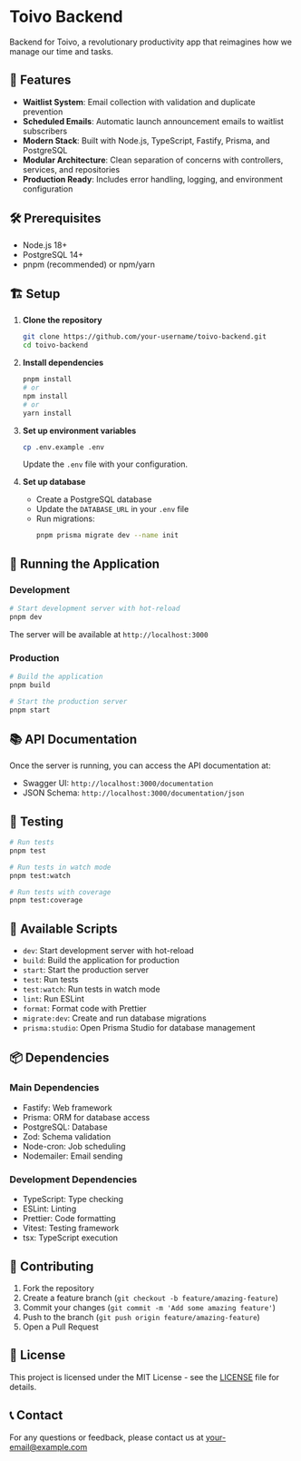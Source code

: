 # Toivo Backend

Backend for Toivo, a revolutionary productivity app that reimagines how we manage our time and tasks.

## 🚀 Features

- **Waitlist System**: Email collection with validation and duplicate prevention
- **Scheduled Emails**: Automatic launch announcement emails to waitlist subscribers
- **Modern Stack**: Built with Node.js, TypeScript, Fastify, Prisma, and PostgreSQL
- **Modular Architecture**: Clean separation of concerns with controllers, services, and repositories
- **Production Ready**: Includes error handling, logging, and environment configuration

## 🛠️ Prerequisites

- Node.js 18+
- PostgreSQL 14+
- pnpm (recommended) or npm/yarn

## 🏗️ Setup

1. **Clone the repository**
   ```bash
   git clone https://github.com/your-username/toivo-backend.git
   cd toivo-backend
   ```

2. **Install dependencies**
   ```bash
   pnpm install
   # or
   npm install
   # or
   yarn install
   ```

3. **Set up environment variables**
   ```bash
   cp .env.example .env
   ```
   Update the `.env` file with your configuration.

4. **Set up database**
   - Create a PostgreSQL database
   - Update the `DATABASE_URL` in your `.env` file
   - Run migrations:
     ```bash
     pnpm prisma migrate dev --name init
     ```

## 🚦 Running the Application

### Development
```bash
# Start development server with hot-reload
pnpm dev
```

The server will be available at `http://localhost:3000`

### Production
```bash
# Build the application
pnpm build

# Start the production server
pnpm start
```

## 📚 API Documentation

Once the server is running, you can access the API documentation at:
- Swagger UI: `http://localhost:3000/documentation`
- JSON Schema: `http://localhost:3000/documentation/json`

## 🧪 Testing

```bash
# Run tests
pnpm test

# Run tests in watch mode
pnpm test:watch

# Run tests with coverage
pnpm test:coverage
```

## 🧰 Available Scripts

- `dev`: Start development server with hot-reload
- `build`: Build the application for production
- `start`: Start the production server
- `test`: Run tests
- `test:watch`: Run tests in watch mode
- `lint`: Run ESLint
- `format`: Format code with Prettier
- `migrate:dev`: Create and run database migrations
- `prisma:studio`: Open Prisma Studio for database management

## 📦 Dependencies

### Main Dependencies
- Fastify: Web framework
- Prisma: ORM for database access
- PostgreSQL: Database
- Zod: Schema validation
- Node-cron: Job scheduling
- Nodemailer: Email sending

### Development Dependencies
- TypeScript: Type checking
- ESLint: Linting
- Prettier: Code formatting
- Vitest: Testing framework
- tsx: TypeScript execution

## 🤝 Contributing

1. Fork the repository
2. Create a feature branch (`git checkout -b feature/amazing-feature`)
3. Commit your changes (`git commit -m 'Add some amazing feature'`)
4. Push to the branch (`git push origin feature/amazing-feature`)
5. Open a Pull Request

## 📄 License

This project is licensed under the MIT License - see the [LICENSE](LICENSE) file for details.

## 📞 Contact

For any questions or feedback, please contact us at [your-email@example.com](mailto:your-email@example.com)
